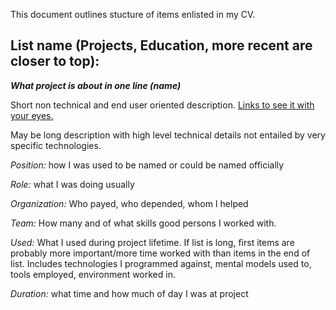 

This document outlines stucture of items enlisted in my CV.


List name (Projects, Education, more recent are closer to top):
---


***What project is about in one line (name)***

Short non technical and end user oriented description. [Links to see it with your eyes.](http://asd-and-rizzo.github.io/cv_item_stucture.html)

May be long description with high level technical details not entailed by very specific technologies.

*Position:* how I was used to be named or could be named officially

*Role:* what I was doing usually

*Organization:* Who payed, who depended, whom I helped

*Team:* How many and of what skills good persons I worked with.

*Used:* What I used during project lifetime. If list is long, first items are probably more important/more time worked with than items in the end of list. Includes technologies I programmed against, mental models used to, tools employed, environment worked in.

*Duration:* what time and how much of day I was at project
